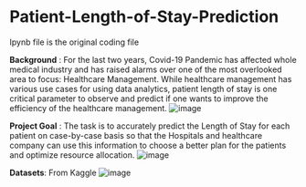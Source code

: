# Patient-Length-of-Stay-Prediction

Ipynb file is the original coding file

**Background** : For the last two years, Covid-19 Pandemic has affected whole medical industry and has raised alarms over one of the most overlooked area to focus: Healthcare Management.
While healthcare management has various use cases for using data analytics, patient length of stay is one critical parameter to observe and predict if one wants to improve the efficiency of the healthcare management.
![image](https://user-images.githubusercontent.com/44008280/148291609-fcf652cd-7368-4adb-be4a-d9cfe1974743.png)
  
  
 **Project Goal** : The task is to accurately predict the Length of Stay for each patient on case-by-case basis so that the Hospitals and healthcare company can use this information to choose a better plan for the patients and optimize resource allocation.
![image](https://user-images.githubusercontent.com/44008280/148291640-1567d7a0-0d1f-4774-ae4d-45b5f353b45c.png)

**Datasets**: From Kaggle
![image](https://user-images.githubusercontent.com/44008280/148291703-b84b7589-4246-4d3f-8c7c-d632f16177e6.png)

